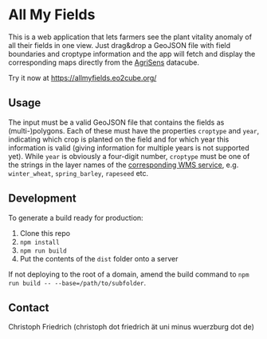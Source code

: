 # All My Fields

This is a web application that lets farmers see the plant vitality anomaly of all their fields in one view. Just drag&drop a GeoJSON file with field boundaries and croptype information and the app will fetch and display the corresponding maps directly from the [AgriSens](https://www.agrisens-demmin.de/) datacube.

Try it now at https://allmyfields.eo2cube.org/

## Usage
The input must be a valid GeoJSON file that contains the fields as (multi-)polygons. Each of these must have the properties `croptype` and `year`, indicating which crop is planted on the field and for which year this information is valid (giving information for multiple years is not supported yet). While `year` is obviously a four-digit number, `croptype` must be one of the strings in the layer names of the [corresponding WMS service](https://ows.eo2cube.org/wms?request=GetCapabilities), e.g. `winter_wheat`, `spring_barley`, `rapeseed` etc.

## Development
To generate a build ready for production:

1. Clone this repo
2. `npm install`
3. `npm run build`
4. Put the contents of the `dist` folder onto a server

If not deploying to the root of a domain, amend the build command to `npm run build -- --base=/path/to/subfolder`.

## Contact
Christoph Friedrich (christoph dot friedrich ät uni minus wuerzburg dot de)
